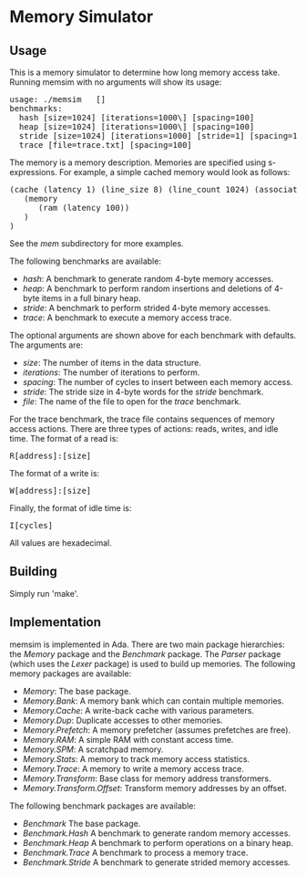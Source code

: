 
Memory Simulator
==============================================================================

Usage
------------------------------------------------------------------------------

This is a memory simulator to determine how long memory access take.
Running memsim with no arguments will show its usage:

<pre>
usage: ./memsim <memory> <benchmark> [<options>]
benchmarks:
  hash [size=1024] [iterations=1000\] [spacing=100]
  heap [size=1024] [iterations=1000\] [spacing=100]
  stride [size=1024] [iterations=1000] [stride=1] [spacing=100]
  trace [file=trace.txt] [spacing=100]
</pre>

The memory is a memory description.  Memories are specified using
s-expressions.  For example, a simple cached memory would look as follows:

<pre>
(cache (latency 1) (line_size 8) (line_count 1024) (associativity 4)
   (memory
      (ram (latency 100))
   )
)
</pre>

See the *mem* subdirectory for more examples.

The following benchmarks are available:

 - *hash*: A benchmark to generate random 4-byte memory accesses.
 - *heap*: A benchmark to perform random insertions and deletions of
   4-byte items in a full binary heap.
 - *stride*: A benchmark to perform strided 4-byte memory accesses.
 - *trace*: A benchmark to execute a memory access trace.

The optional arguments are shown above for each benchmark with defaults.
The arguments are:

 - *size*: The number of items in the data structure.
 - *iterations*: The number of iterations to perform.
 - *spacing*: The number of cycles to insert between each memory access.
 - *stride*: The stride size in 4-byte words for the *stride* benchmark.
 - *file*: The name of the file to open for the *trace* benchmark.

For the trace benchmark, the trace file contains sequences of memory
access actions.  There are three types of actions: reads, writes, and
idle time.  The format of a read is:

<pre>R[address]:[size]</pre>

The format of a write is:

<pre>W[address]:[size]</pre>

Finally, the format of idle time is:

<pre>I[cycles]</pre>

All values are hexadecimal.

Building
------------------------------------------------------------------------------
Simply run 'make'.


Implementation
------------------------------------------------------------------------------

memsim is implemented in Ada.  There are two main package hierarchies:
the *Memory* package and the *Benchmark* package.  The *Parser* package
(which uses the *Lexer* package) is used to build up memories.  The
following memory packages are available:

 - *Memory*: The base package.
 - *Memory.Bank*: A memory bank which can contain multiple memories.
 - *Memory.Cache*: A write-back cache with various parameters.
 - *Memory.Dup*: Duplicate accesses to other memories.
 - *Memory.Prefetch*: A memory prefetcher (assumes prefetches are free).
 - *Memory.RAM*: A simple RAM with constant access time.
 - *Memory.SPM*: A scratchpad memory.
 - *Memory.Stats*: A memory to track memory access statistics.
 - *Memory.Trace*: A memory to write a memory access trace.
 - *Memory.Transform*: Base class for memory address transformers.
 - *Memory.Transform.Offset*: Transform memory addresses by an offset.

The following benchmark packages are available:

 - *Benchmark* The base package.
 - *Benchmark.Hash* A benchmark to generate random memory accesses.
 - *Benchmark.Heap* A benchmark to perform operations on a binary heap.
 - *Benchmark.Trace* A benchmark to process a memory trace.
 - *Benchmark.Stride* A benchmark to generate strided memory accesses.

